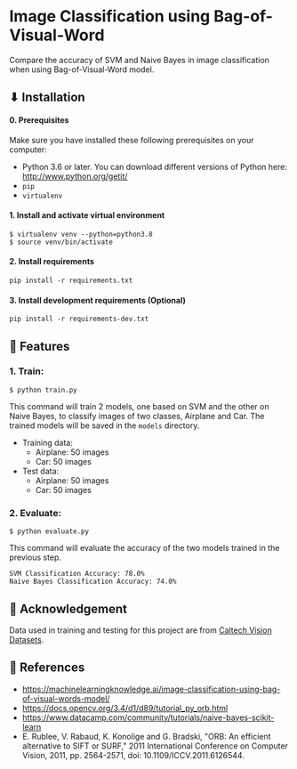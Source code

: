 # Image Classification using Bag-of-Visual-Word
Compare the accuracy of SVM and Naive Bayes in image classification when using Bag-of-Visual-Word model.

## ⬇ Installation

#### 0. Prerequisites
Make sure you have installed these following prerequisites on your computer:
- Python 3.6 or later.
You can download different versions of Python here:
http://www.python.org/getit/
- `pip`
- `virtualenv`

#### 1. Install and activate virtual environment
```
$ virtualenv venv --python=python3.8
$ source venv/bin/activate
```

#### 2. Install requirements
```
pip install -r requirements.txt
```

#### 3. Install development requirements (Optional)
```
pip install -r requirements-dev.txt
```

## 🚀 Features
### 1. Train:
```
$ python train.py
```
This command will train 2 models, one based on SVM and the other on Naive Bayes, to classify images of two classes, Airplane and Car. The trained models will be saved in the `models` directory.
- Training data:
    - Airplane: 50 images
    - Car: 50 images
- Test data:
    - Airplane: 50 images
    - Car: 50 images
### 2. Evaluate:
```
$ python evaluate.py
```
This command will evaluate the accuracy of the two models trained in the previous step.
```text
SVM Classification Accuracy: 78.0%
Naive Bayes Classification Accuracy: 74.0%
```
## 🤟 Acknowledgement
Data used in training and testing for this project are from [Caltech Vision Datasets](https://drive.google.com/drive/folders/1kLMG1pa3xV_TwK0DnibSbjYrj_hjGttf).

## 📄 References
- https://machinelearningknowledge.ai/image-classification-using-bag-of-visual-words-model/
- https://docs.opencv.org/3.4/d1/d89/tutorial_py_orb.html
- https://www.datacamp.com/community/tutorials/naive-bayes-scikit-learn
- E. Rublee, V. Rabaud, K. Konolige and G. Bradski, "ORB: An efficient alternative to SIFT or SURF," 2011 International Conference on Computer Vision, 2011, pp. 2564-2571, doi: 10.1109/ICCV.2011.6126544.
